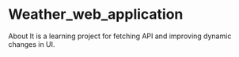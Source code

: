 # Weather_web_application
About It is a learning project for fetching API and improving dynamic changes in UI.
